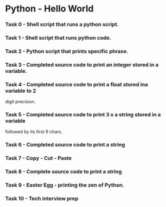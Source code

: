 # Python - Hello World

### Task 0 - Shell script that runs a python script.

### Task 1 - Shell script that runs python code.

### Task 2 - Python script that prints specific phrase.

### Task 3 - Completed source code to print an integer stored in a variable.

### Task 4 - Completed source code to print a float stored ina variable to 2
digit precision.

### Task 5 - Completed source code to print 3 x a string stored in a variable
followed by its first 9 chars.

### Task 6 - Completed source code to print a string

### Task 7 - Copy - Cut - Paste

### Task 8 - Complete source code to print a string

### Task 9 - Easter Egg - printing the zen of Python.

### Task 10 - Tech interview prep